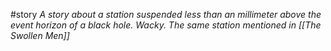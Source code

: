 #story 
*A story about a station suspended less than an millimeter above the event horizon of a black hole. Wacky. The same station mentioned in [[The Swollen Men]]*